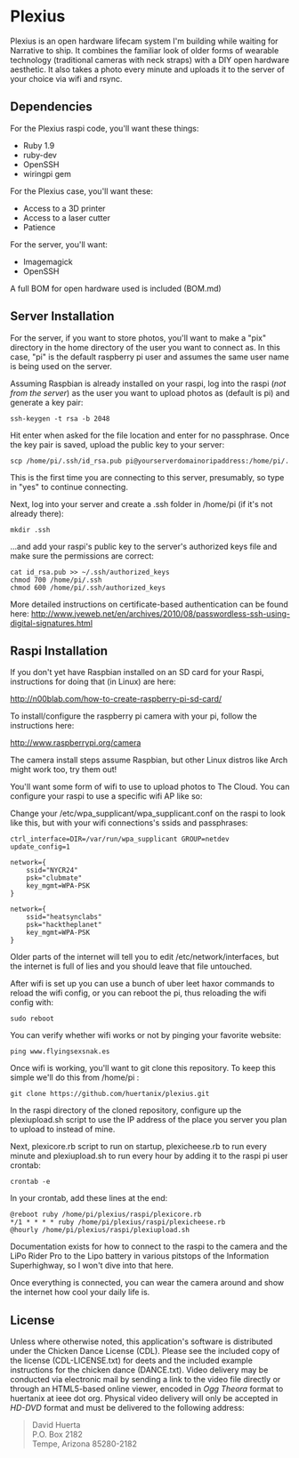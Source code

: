 Plexius
=======

Plexius is an open hardware lifecam system I'm building while waiting for Narrative to ship. It combines the familiar look of older forms of wearable technology (traditional cameras with neck straps) with a DIY open hardware aesthetic. It also takes a photo every minute and uploads it to the server of your choice via wifi and rsync.

Dependencies
------------

For the Plexius raspi code, you'll want these things:
* Ruby 1.9
* ruby-dev
* OpenSSH
* wiringpi gem

For the Plexius case, you'll want these:
* Access to a 3D printer
* Access to a laser cutter
* Patience

For the server, you'll want:
* Imagemagick
* OpenSSH

A full BOM for open hardware used is included (BOM.md)

Server Installation
-------------------

For the server, if you want to store photos, you'll want to make a "pix" directory in the home directory of the user you want to connect as. In this case, "pi" is the default raspberry pi user and assumes the same user name is being used on the server.

Assuming Raspbian is already installed on your raspi, log into the raspi (*not from the server*) as the user you want to upload photos as (default is pi) and generate a key pair:

    ssh-keygen -t rsa -b 2048

Hit enter when asked for the file location and enter for no passphrase. Once the key pair is saved, upload the public key to your server:

    scp /home/pi/.ssh/id_rsa.pub pi@yourserverdomainoripaddress:/home/pi/.

This is the first time you are connecting to this server, presumably, so type in "yes" to continue connecting.

Next, log into your server and create a .ssh folder in /home/pi (if it's not already there):

    mkdir .ssh

...and add your raspi's public key to the server's authorized keys file and make sure the permissions are correct:

    cat id_rsa.pub >> ~/.ssh/authorized_keys
    chmod 700 /home/pi/.ssh
    chmod 600 /home/pi/.ssh/authorized_keys

More detailed instructions on certificate-based authentication can be found here: http://www.jveweb.net/en/archives/2010/08/passwordless-ssh-using-digital-signatures.html

Raspi Installation
------------------

If you don't yet have Raspbian installed on an SD card for your Raspi, instructions for doing that (in Linux) are here: 

http://n00blab.com/how-to-create-raspberry-pi-sd-card/

To install/configure the raspberry pi camera with your pi, follow the instructions here: 

http://www.raspberrypi.org/camera

The camera install steps assume Raspbian, but other Linux distros like Arch might work too, try them out!

You'll want some form of wifi to use to upload photos to The Cloud. You can configure your raspi to use a specific wifi AP like so:

Change your /etc/wpa_supplicant/wpa_supplicant.conf on the raspi to look like this, but with your wifi connections's ssids and passphrases:

    ctrl_interface=DIR=/var/run/wpa_supplicant GROUP=netdev
    update_config=1

    network={
        ssid="NYCR24"
        psk="clubmate"
        key_mgmt=WPA-PSK
    }

    network={
        ssid="heatsynclabs"
        psk="hacktheplanet"
        key_mgmt=WPA-PSK
    }

Older parts of the internet will tell you to edit /etc/network/interfaces, but the internet is full of lies and you should leave that file untouched.

After wifi is set up you can use a bunch of uber leet haxor commands to reload the wifi config, or you can reboot the pi, thus reloading the wifi config with:

    sudo reboot

You can verify whether wifi works or not by pinging your favorite website:

    ping www.flyingsexsnak.es

Once wifi is working, you'll want to git clone this repository. To keep this simple we'll do this from /home/pi :

    git clone https://github.com/huertanix/plexius.git

In the raspi directory of the cloned repository, configure up the plexiupload.sh script to use the IP address of the place you server you plan to upload to instead of mine.

Next, plexicore.rb script to run on startup, plexicheese.rb to run every minute and plexiupload.sh to run every hour by adding it to the raspi pi user crontab:

    crontab -e

In your crontab, add these lines at the end:

    @reboot ruby /home/pi/plexius/raspi/plexicore.rb
    */1 * * * * ruby /home/pi/plexius/raspi/plexicheese.rb
    @hourly /home/pi/plexius/raspi/plexiupload.sh

Documentation exists for how to connect to the raspi to the camera and the LiPo Rider Pro to the Lipo battery in various pitstops of the Information Superhighway, so I won't dive into that here.

Once everything is connected, you can wear the camera around and show the internet how cool your daily life is.

License
-------

Unless where otherwise noted, this application's software is distributed under the Chicken Dance License (CDL). Please see the included copy of the license (CDL-LICENSE.txt) for deets and the included example instructions for the chicken dance (DANCE.txt). Video delivery may be conducted via electronic mail by sending a link to the video file directly or through an HTML5-based online viewer, encoded in *Ogg Theora* format to huertanix at ieee dot org. Physical video delivery will only be accepted in *HD-DVD* format and must be delivered to the following address:

> David Huerta  
> P.O. Box 2182  
> Tempe, Arizona 85280-2182  
